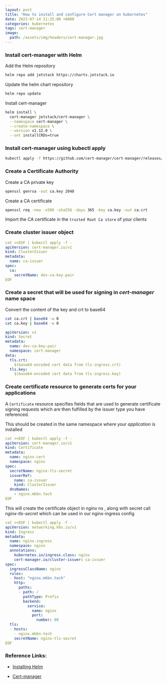 ```yaml
---
layout: post
title: "How to install and configure Cert manager on kubernetes"
date: 2023-07-14 11:25:00 +0800
categories: kubernetes
tags: cert-manager
image:
  path: /assets/img/headers/cert-manager.jpg
---
```


### Install cert-manager with Helm

Add the Helm repository
```sh
helm repo add jetstack https://charts.jetstack.io
```

Update the helm chart repository
```sh
helm repo update
```

Install cert-manager
```sh
helm install \
  cert-manager jetstack/cert-manager \
  --namespace cert-manager \
  --create-namespace \
  --version v1.12.0 \
  --set installCRDs=true
```

### Install cert-manager using kubectl apply

```bash
kubectl apply -f https://github.com/cert-manager/cert-manager/releases/download/v1.12.0/cert-manager.yaml
```

### Create a Certificate Authority
 
Create a CA private key
```bash
openssl genrsa -out ca.key 2048
```
Create a CA certificate
```bash
openssl req -new -x509 -sha256 -days 365 -key ca.key -out ca.crt
```
Import the CA certificate in the `trusted Root Ca store` of your clients   

### Create cluster issuer object

```yaml
cat <<EOF | kubectl apply -f -
apiVersion: cert-manager.io/v1
kind: ClusterIssuer
metadata:
  name: ca-issuer
spec:
  ca:
    secretName: dev-ca-key-pair
EOF
```

### Create a secret that will be used for signing in *cert-manager* name space

Convert the content of the key and crt to base64 

```bash
cat ca.crt | base64 -w 0
cat ca.key | base64 -w 0
```

```yml
apiVersion: v1
kind: Secret
metadata:
  name: dev-ca-key-pair
  namespace: cert-manager
data:
  tls.crt: 
    $(base64-encoded cert data from tls-ingress.crt)
  tls.key: 
    $(base64-encoded cert data from tls-ingress.key)
```

### Create certificate resource to generate certs for your applications 

A `Certificate` resource specifies fields that are used to generate certificate signing requests which are then fulfilled by the issuer type you have referenced.

This should be created in the same namespace where your *application* is installed

```yml
cat <<EOF | kubectl apply -f -
apiVersion: cert-manager.io/v1
kind: Certificate
metadata:
  name: nginx-cert
  namespace: nginx
spec:
  secretName: nginx-tls-secret   
  issuerRef:
    name: ca-issuer
    kind: ClusterIssuer
  dnsNames:
    - nginx.mkbn.tech
EOF
```

This will create the certificate object in *nginx* ns , along with secret call *nginx-tls-secret* which can be used in our nginx-ingress config

```yml
cat <<EOF | kubectl apply -f -
apiVersion: networking.k8s.io/v1
kind: Ingress
metadata:
  name: nginx-ingress
  namespace: nginx
  annotations:
    kubernetes.io/ingress.class: nginx
    cert-manager.io/cluster-issuer: ca-issuer
spec:
  ingressClassName: nginx
  rules:
  - host: "nginx.mkbn.tech"
    http:
      paths:
      - path: /
        pathType: Prefix
        backend:
          service:
            name: nginx
            port:
              number: 80
  tls:
  - hosts:
    - nginx.mkbn-tech
    secretName: nginx-tls-secret
EOF
```

### Reference Links:

- [Installing Helm](https://helm.sh/docs/intro/install/)

- [Cert-manager](https://cert-manager.io/docs/)
